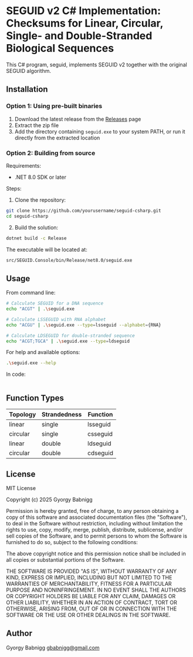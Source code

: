 # SEGUID v2 C# Implementation: Checksums for Linear, Circular, Single- and Double-Stranded Biological Sequences

This C# program, seguid, implements SEGUID v2 together with the original SEGUID algorithm.

## Installation

### Option 1: Using pre-built binaries
1. Download the latest release from the [Releases](https://github.com/seguid/seguid-csharp/releases/tag/v.1.0.0) page
2. Extract the zip file
3. Add the directory containing `seguid.exe` to your system PATH, or run it directly from the extracted location

### Option 2: Building from source
Requirements:
- .NET 8.0 SDK or later

Steps:
1. Clone the repository:
```bash
git clone https://github.com/yourusername/seguid-csharp.git
cd seguid-csharp
```

2. Build the solution:
```bash
dotnet build -c Release
```
The executable will be located at:
```bash
src/SEGUID.Console/bin/Release/net8.0/seguid.exe
```

## Usage

From command line:

```bash
# Calculate SEGUID for a DNA sequence
echo "ACGT" | .\seguid.exe

# Calculate LSSEGUID with RNA alphabet
echo "ACGU" | .\seguid.exe --type=lsseguid --alphabet={RNA}

# Calculate LDSEGUID for double-stranded sequence
echo "ACGT;TGCA" | .\seguid.exe --type=ldseguid
```

For help and available options:
```bash
.\seguid.exe --help
```


In  code:
```C#

```

## Function Types

| Topology  | Strandedness | Function  |
|-----------|--------------|-----------|
| linear    | single       | lsseguid  |
| circular  | single       | csseguid  |
| linear    | double       | ldseguid  |
| circular  | double       | cdseguid  |

## License

MIT License

Copyright (c) 2025 Gyorgy Babnigg

Permission is hereby granted, free of charge, to any person obtaining a copy
of this software and associated documentation files (the "Software"), to deal
in the Software without restriction, including without limitation the rights
to use, copy, modify, merge, publish, distribute, sublicense, and/or sell
copies of the Software, and to permit persons to whom the Software is
furnished to do so, subject to the following conditions:

The above copyright notice and this permission notice shall be included in all
copies or substantial portions of the Software.

THE SOFTWARE IS PROVIDED "AS IS", WITHOUT WARRANTY OF ANY KIND, EXPRESS OR
IMPLIED, INCLUDING BUT NOT LIMITED TO THE WARRANTIES OF MERCHANTABILITY,
FITNESS FOR A PARTICULAR PURPOSE AND NONINFRINGEMENT. IN NO EVENT SHALL THE
AUTHORS OR COPYRIGHT HOLDERS BE LIABLE FOR ANY CLAIM, DAMAGES OR OTHER
LIABILITY, WHETHER IN AN ACTION OF CONTRACT, TORT OR OTHERWISE, ARISING FROM,
OUT OF OR IN CONNECTION WITH THE SOFTWARE OR THE USE OR OTHER DEALINGS IN THE
SOFTWARE.

## Author

Gyorgy Babnigg <gbabnigg@gmail.com>


